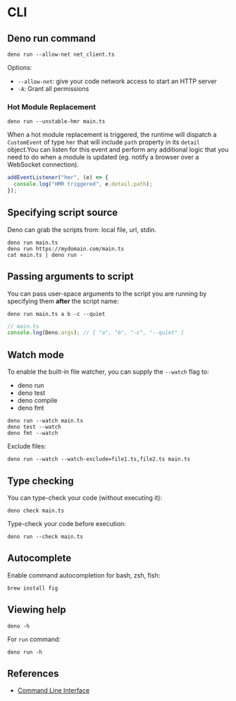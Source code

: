 # CLI

## Deno run command

```shell
deno run --allow-net net_client.ts
```

Options:
- `--allow-net`: give your code network access to start an HTTP server
- `-A`: Grant all permissions


### Hot Module Replacement

```shell
deno run --unstable-hmr main.ts
```

When a hot module replacement is triggered, the runtime will dispatch a `CustomEvent` of type `hmr` that will include `path` property in its `detail` object.You can listen for this event and perform any additional logic that you need to do when a module is updated (eg. notify a browser over a WebSocket connection).

```ts
addEventListener("hmr", (e) => {
  console.log("HMR triggered", e.detail.path);
});
```


## Specifying script source

Deno can grab the scripts from: local file, url, stdin.

```shell
deno run main.ts
deno run https://mydomain.com/main.ts
cat main.ts | deno run -
```


## Passing arguments to script

You can pass user-space arguments to the script you are running by specifying them **after** the script name:

```shell
deno run main.ts a b -c --quiet
```

```ts filename="main.ts"
// main.ts
console.log(Deno.args); // [ "a", "b", "-c", "--quiet" ]
```


## Watch mode

To enable the built-in file watcher, you can supply the `--watch` flag to:
- deno run
- deno test
- deno compile
- deno fmt

```shell
deno run --watch main.ts
deno test --watch
deno fmt --watch
```

Exclude files:
```shell
deno run --watch --watch-exclude=file1.ts,file2.ts main.ts
```


## Type checking

You can type-check your code (without executing it):
```shell
deno check main.ts
```

Type-check your code before execution:
```shell
deno run --check main.ts
```


## Autocomplete

Enable command autocompletion for bash, zsh, fish:

```shell
brew install fig
```


## Viewing help

```shell
deno -h
```

For `run` command:
```shell
deno run -h
```


## References

- [Command Line Interface](https://docs.deno.com/runtime/manual/getting_started/command_line_interface)